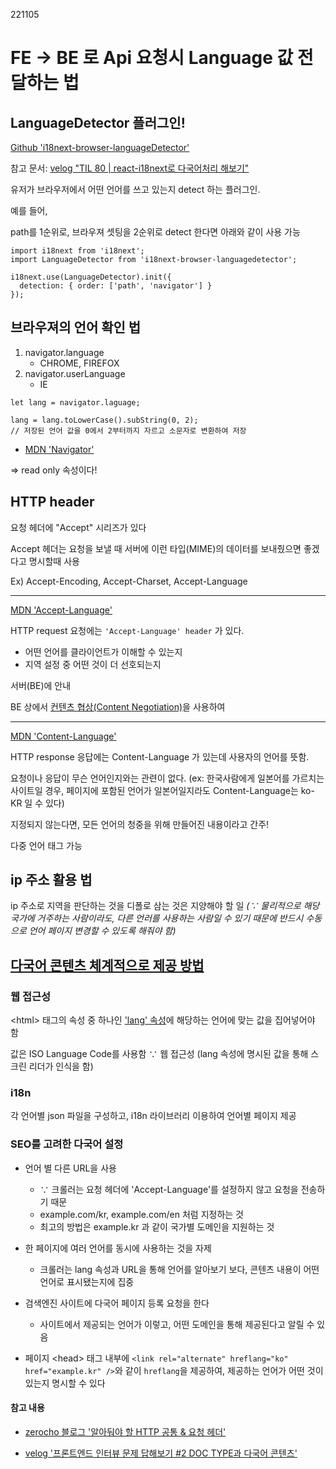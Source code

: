 221105 

# FE -> BE 로 Api 요청시 Language 값 전달하는 법


## LanguageDetector 플러그인!

[Github 'i18next-browser-languageDetector'](https://github.com/i18next/i18next-browser-languageDetector)

참고 문서: [velog "TIL 80 | react-i18next로 다국어처리 해보기"](https://velog.io/@hyounglee/TIL-80)

유저가 브라우저에서 어떤 언어를 쓰고 있는지 detect 하는 플러그인.

예를 들어,

path를 1순위로, 브라우져 셋팅을 2순위로 detect 한다면 아래와 같이 사용 가능

```
import i18next from 'i18next';
import LanguageDetector from 'i18next-browser-languagedetector';

i18next.use(LanguageDetector).init({
  detection: { order: ['path', 'navigator'] }
});
```

## 브라우져의 언어 확인 법

1. navigator.language
	- CHROME, FIREFOX
2. navigator.userLanguage
	- IE


```
let lang = navigator.laguage;

lang = lang.toLowerCase().subString(0, 2);
// 저장된 언어 값을 0에서 2부터까지 자르고 소문자로 변환하여 저장

```


- [MDN 'Navigator'](https://developer.mozilla.org/ko/docs/Web/API/Navigator/language)

=> read only 속성이다!


## HTTP header 

요청 헤더에 "Accept" 시리즈가 있다

Accept 헤더는 요청을 보낼 때 서버에 이런 타입(MIME)의 데이터를 보내줬으면 좋겠다고 명시할때 사용

Ex) Accept-Encoding, Accept-Charset, Accept-Language


----


[MDN 'Accept-Language'](https://developer.mozilla.org/ko/docs/Web/HTTP/Headers/Accept-Language)

HTTP request 요청에는 `'Accept-Language' header` 가 있다.

- 어떤 언어를 클라이언트가 이해할 수 있는지
- 지역 설정 중 어떤 것이 더 선호되는지

서버(BE)에 안내

BE 상에서 [컨텐츠 협상(Content Negotiation)](https://developer.mozilla.org/ko/docs/Web/HTTP/Content_negotiation)을 사용하여



----

[MDN 'Content-Language'](https://developer.mozilla.org/ko/docs/Web/HTTP/Headers/Content-Language)


HTTP response 응답에는 Content-Language 가 있는데 사용자의 언어를 뜻함.

요청이나 응답이 무슨 언어인지와는 관련이 없다.
(ex: 한국사람에게 일본어를 가르치는 사이트일 경우, 페이지에 포함된 언어가 일본어일지라도 Content-Language는 ko-KR 일 수 있다)

지정되지 않는다면, 모든 언어의 청중을 위해 만들어진 내용이라고 간주!

다중 언어 태그 가능



## ip 주소 활용 법

ip 주소로 지역을 판단하는 것을 디폴로 삼는 것은 지양해야 할 일
_(∵ 물리적으로 해당 국가에 거주하는 사람이라도, 다른 언러를 사용하는 사람일 수 있기 때문에 반드시 수동으로 언어 페이지 변경할 수 있도록 해줘야 함)_



## [다국어 콘텐츠 체계적으로 제공 방법](https://velog.io/@jakeseo_me/%ED%94%84%EB%A1%A0%ED%8A%B8%EC%97%94%EB%93%9C-%EC%9D%B8%ED%84%B0%EB%B7%B0-%EB%AC%B8%EC%A0%9C-%EB%8B%B5%ED%95%B4%EB%B3%B4%EA%B8%B0-2-DOC-TYPE%EA%B3%BC-%EB%8B%A4%EA%B5%AD%EC%96%B4-%EC%BD%98%ED%85%90%EC%B8%A0#:~:text=%EB%8B%A4%EA%B5%AD%EC%96%B4%20%EC%BB%A8%ED%85%90%EC%B8%A0%EB%A5%BC%20%EC%B2%B4%EA%B3%84%EC%A0%81%EC%9C%BC%EB%A1%9C%20%EC%A0%9C%EA%B3%B5%ED%95%98%EB%8A%94%20%EB%B0%A9%EB%B2%95)

### 웹 접근성

\<html\> 태그의 속성 중 하나인 ['lang' 속성](https://developer.mozilla.org/ko/docs/Web/HTML/Global_attributes/lang)에 해당하는 언어에 맞는 값을 집어넣어야 함

값은 ISO Language Code를 사용함
∵ 웹 접근성
(lang 속성에 명시된 값을 통해 스크린 리더가 인식을 함)




### i18n

각 언어별 json 파일을 구성하고, i18n 라이브러리 이용하여 언어별 페이지 제공




### SEO를 고려한 다국어 설정

- 언어 별 다른 URL을 사용
	- ∵ 크롤러는 요청 헤더에 'Accept-Language'를 설정하지 않고 요청을 전송하기 때문
	- example.com/kr, example.com/en 처럼 지정하는 것
	- 최고의 방법은 example.kr 과 같이 국가별 도메인을 지원하는 것


- 한 페이지에 여러 언어를 동시에 사용하는 것을 자제
	- 크롤러는 lang 속성과 URL을 통해 언어를 알아보기 보다, 콘텐츠 내용이 어떤 언어로 표시됐는지에 집중


- 검색엔진 사이트에 다국어 페이지 등록 요청을 한다
	- 사이트에서 제공되는 언어가 이렇고, 어떤 도메인을 통해 제공된다고 알릴 수 있음

- 페이지 \<head\> 태그 내부에 `<link rel="alternate" hreflang="ko" href="example.kr" />`와 같이 `hreflang`을 제공하여, 제공하는 언어가 어떤 것이 있는지 명시할 수 있다










#### 참고 내용

- [zerocho 블로그 '알아둬야 할 HTTP 공통 & 요청 헤더'](https://www.zerocho.com/category/HTTP/post/5b3ba2d0b3dabd001b53b9db)

- [velog '프론트엔드 인터뷰 문제 답해보기 #2 DOC TYPE과 다국어 콘텐츠'](https://velog.io/@jakeseo_me/%ED%94%84%EB%A1%A0%ED%8A%B8%EC%97%94%EB%93%9C-%EC%9D%B8%ED%84%B0%EB%B7%B0-%EB%AC%B8%EC%A0%9C-%EB%8B%B5%ED%95%B4%EB%B3%B4%EA%B8%B0-2-DOC-TYPE%EA%B3%BC-%EB%8B%A4%EA%B5%AD%EC%96%B4-%EC%BD%98%ED%85%90%EC%B8%A0)
 
